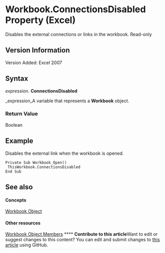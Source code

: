 
# Workbook.ConnectionsDisabled Property (Excel)

Disables the external connections or links in the workbook. Read-only


## Version Information

Version Added: Excel 2007 


## Syntax

 _expression_. **ConnectionsDisabled**

 _expression_A variable that represents a  **Workbook** object.


### Return Value

Boolean


## Example

Disables the external link when the workbook is opened.


```
Private Sub Workbook_Open() 
 ThisWorkbook.ConnectionsDisabled 
End Sub
```


## See also


#### Concepts


 [Workbook Object](8c00aa60-c974-eed3-0812-3c9625eb0d4c.md)
#### Other resources


 [Workbook Object Members](dce102a3-25de-3ff4-2ce5-bc56e08baca7.md)
****   **Contribute to this article**Want to edit or suggest changes to this content? You can edit and submit changes to  [this article](https://github.com/jhershey00/VBA_Excel_Test/OpenXMLCon/articles/afd53cc5-12d8-4b22-3186-1359c14f662e.md) using GitHub.

